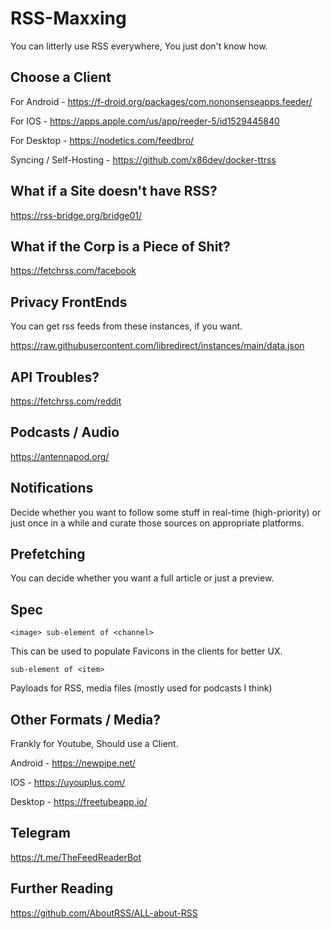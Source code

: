 # RSS-Maxxing

You can litterly use RSS everywhere, You just don't know how.

## Choose a Client

For Android - https://f-droid.org/packages/com.nononsenseapps.feeder/

For IOS - https://apps.apple.com/us/app/reeder-5/id1529445840

For Desktop - https://nodetics.com/feedbro/

Syncing / Self-Hosting - https://github.com/x86dev/docker-ttrss

## What if a Site doesn't have RSS?

https://rss-bridge.org/bridge01/

## What if the Corp is a Piece of Shit?

https://fetchrss.com/facebook

## Privacy FrontEnds

You can get rss feeds from these instances, if you want.

https://raw.githubusercontent.com/libredirect/instances/main/data.json

## API Troubles?

https://fetchrss.com/reddit

## Podcasts / Audio

https://antennapod.org/

## Notifications

Decide whether you want to follow some stuff in real-time (high-priority) or just once in a while and curate those sources on appropriate platforms.

## Prefetching

You can decide whether you want a full article or just a preview.

## Spec

`<image> sub-element of <channel>`

This can be used to populate Favicons in the clients for better UX.

[<enclosure>](https://www.rssboard.org/rss-enclosures-use-case) `sub-element of <item>`

Payloads for RSS, media files (mostly used for podcasts I think)

## Other Formats / Media?

Frankly for Youtube, Should use a Client.

Android - https://newpipe.net/

IOS - https://uyouplus.com/

Desktop - https://freetubeapp.io/

## Telegram

https://t.me/TheFeedReaderBot

## Further Reading

https://github.com/AboutRSS/ALL-about-RSS
